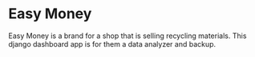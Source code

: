 # Easy Money
Easy Money is a brand for a shop that is selling recycling materials.
This django dashboard app is for them a data analyzer and backup.